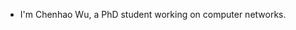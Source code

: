 - I'm Chenhao Wu, a PhD student working on computer networks.

<!--START_SECTION:waka-->
<!--END_SECTION:waka-->
